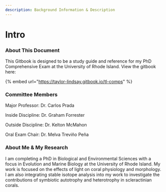 ```yaml
---
description: Background Information & Description
---
```


# Intro

### About This Document&#x20;

This Gitbook is designed to be a study guide and reference for my PhD Comprehensive Exam at the University of Rhode Island. View the gitbook here:&#x20;

{% embed url="https://taylor-lindsay.gitbook.io/tl-comps" %}

### Committee Members

Major Professor: Dr. Carlos Prada

Inside Discipline: Dr. Graham Forrester

Outside Discipline: Dr. Kelton McMahon

Oral Exam Chair: Dr. Melva Treviño Peña

### About Me & My Research&#x20;

I am completing a PhD in Biological and Environmental Sciences with a focus in Evolution and Marine Biology at the University of Rhode Island. My work is focused on the effects of light on coral physiology and morphology. I am also integrating stable isotope analysis into my work to investigate the contributions of symbiotic autotrophy and heterotrophy in scleractinian corals.&#x20;

